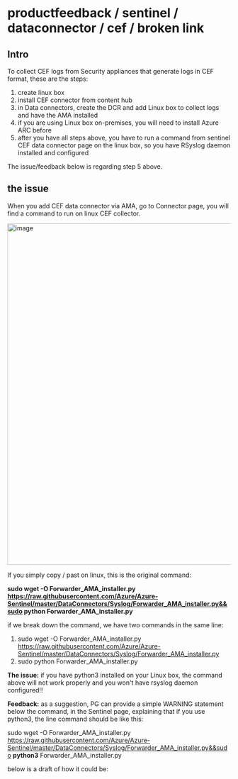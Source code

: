 # productfeedback / sentinel / dataconnector / cef / broken link

## Intro

To collect CEF logs from Security appliances that generate logs in CEF format, these are the steps:

1. create linux box
2. install CEF connector from content hub
3. in Data connectors, create the DCR and add Linux box to collect logs and have the AMA installed
4. if you are using Linux box on-premises, you will need to install Azure ARC before
5. after you have all steps above, you have to run a command from sentinel CEF data connector page on the linux box, so you have RSyslog daemon installed and configured

The issue/feedback below is regarding step 5 above.

## the issue

When you add CEF data connector via AMA, go to Connector page, you will find a command to run on linux CEF collector.

<img width="771" alt="image" src="https://github.com/rudneir2/productfeedback-sentinel-dataconnector-cef-brokenlink/assets/97529152/ef9db34a-4cc7-466b-8797-67bfd67c2de2">

If you simply copy / past on linux, this is the original command:

**sudo wget -O Forwarder_AMA_installer.py https://raw.githubusercontent.com/Azure/Azure-Sentinel/master/DataConnectors/Syslog/Forwarder_AMA_installer.py&&sudo python Forwarder_AMA_installer.py**

if we break down the command, we have two commands in the same line:

1) sudo wget -O Forwarder_AMA_installer.py https://raw.githubusercontent.com/Azure/Azure-Sentinel/master/DataConnectors/Syslog/Forwarder_AMA_installer.py
2) sudo python Forwarder_AMA_installer.py

**The issue:** if you have python3 installed on your Linux box, the command above will not work properly and you won't have rsyslog daemon configured!!

**Feedback:** as a suggestion, PG can provide a simple WARNING statement below the command, in the Sentinel page, explaining that if you use python3, the line command should be like this:

sudo wget -O Forwarder_AMA_installer.py https://raw.githubusercontent.com/Azure/Azure-Sentinel/master/DataConnectors/Syslog/Forwarder_AMA_installer.py&&sudo **python3** Forwarder_AMA_installer.py

below is a draft of how it could be:



